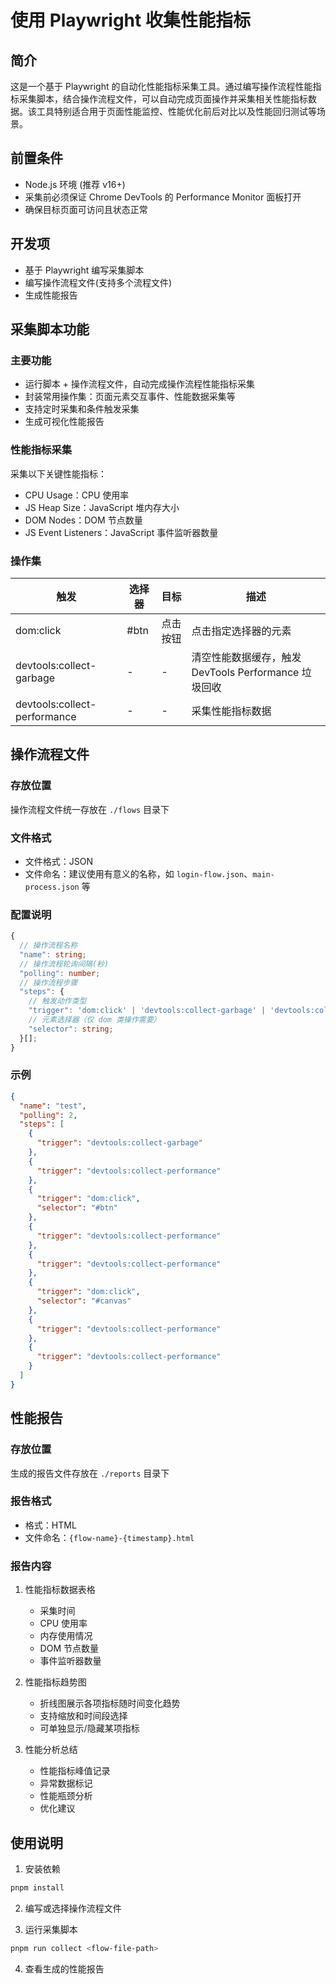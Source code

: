 # 使用 Playwright 收集性能指标

## 简介

这是一个基于 Playwright 的自动化性能指标采集工具。通过编写操作流程性能指标采集脚本，结合操作流程文件，可以自动完成页面操作并采集相关性能指标数据。该工具特别适合用于页面性能监控、性能优化前后对比以及性能回归测试等场景。

## 前置条件

- Node.js 环境 (推荐 v16+)
- 采集前必须保证 Chrome DevTools 的 Performance Monitor 面板打开
- 确保目标页面可访问且状态正常

## 开发项

- 基于 Playwright 编写采集脚本
- 编写操作流程文件(支持多个流程文件)
- 生成性能报告

## 采集脚本功能

### 主要功能

- 运行脚本 + 操作流程文件，自动完成操作流程性能指标采集
- 封装常用操作集：页面元素交互事件、性能数据采集等
- 支持定时采集和条件触发采集
- 生成可视化性能报告

### 性能指标采集

采集以下关键性能指标：

- CPU Usage：CPU 使用率
- JS Heap Size：JavaScript 堆内存大小
- DOM Nodes：DOM 节点数量
- JS Event Listeners：JavaScript 事件监听器数量

### 操作集

| 触发                         | 选择器 | 目标     | 描述                                                              |
| ---------------------------- | ------ | -------- | ----------------------------------------------------------------- |
| dom:click                    | #btn   | 点击按钮 | 点击指定选择器的元素                                               |
| devtools:collect-garbage     | -      | -        | 清空性能数据缓存，触发 DevTools Performance 垃圾回收               |
| devtools:collect-performance | -      | -        | 采集性能指标数据                                                   |

## 操作流程文件

### 存放位置

操作流程文件统一存放在 `./flows` 目录下

### 文件格式

- 文件格式：JSON
- 文件命名：建议使用有意义的名称，如 `login-flow.json`、`main-process.json` 等

### 配置说明

```ts
{
  // 操作流程名称
  "name": string;
  // 操作流程轮询间隔(秒)
  "polling": number;
  // 操作流程步骤
  "steps": {
    // 触发动作类型
    "trigger": 'dom:click' | 'devtools:collect-garbage' | 'devtools:collect-performance';
    // 元素选择器（仅 dom 类操作需要）
    "selector": string;
  }[];  
}
```

### 示例

```json
{
  "name": "test",
  "polling": 2,
  "steps": [
    {
      "trigger": "devtools:collect-garbage"
    },
    {
      "trigger": "devtools:collect-performance"
    },
    {
      "trigger": "dom:click",
      "selector": "#btn"
    },
    {
      "trigger": "devtools:collect-performance"
    },
    {
      "trigger": "devtools:collect-performance"
    },
    {
      "trigger": "dom:click",
      "selector": "#canvas"
    },
    {
      "trigger": "devtools:collect-performance"
    },
    {
      "trigger": "devtools:collect-performance"
    }
  ]
}
```

## 性能报告

### 存放位置

生成的报告文件存放在 `./reports` 目录下

### 报告格式

- 格式：HTML
- 文件命名：`{flow-name}-{timestamp}.html`

### 报告内容

1. 性能指标数据表格
   - 采集时间
   - CPU 使用率
   - 内存使用情况
   - DOM 节点数量
   - 事件监听器数量

2. 性能指标趋势图
   - 折线图展示各项指标随时间变化趋势
   - 支持缩放和时间段选择
   - 可单独显示/隐藏某项指标

3. 性能分析总结
   - 性能指标峰值记录
   - 异常数据标记
   - 性能瓶颈分析
   - 优化建议

## 使用说明

1. 安装依赖
```bash
pnpm install
```

2. 编写或选择操作流程文件

3. 运行采集脚本
```bash
pnpm run collect <flow-file-path>
```

4. 查看生成的性能报告